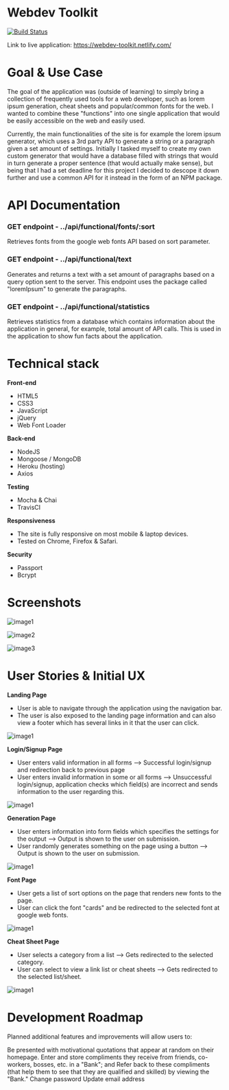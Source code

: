 # Webdev Toolkit
[![Build Status](https://travis-ci.org/tobnys/webdev-toolkit-final-capstone.svg?branch=master)](https://travis-ci.org/tobnys/webdev-toolkit-final-capstone)

Link to live application: https://webdev-toolkit.netlify.com/

# Goal & Use Case

The goal of the application was (outside of learning) to simply bring a collection of frequently used tools for a web developer, such as lorem ipsum generation, cheat sheets and popular/common fonts for the web. I wanted to combine these "functions" into one single application that would be easily accessible on the web and easily used.

Currently, the main functionalities of the site is for example the lorem ipsum generator, which uses a 3rd party API to generate a string or a paragraph given a set amount of settings. Initially I tasked myself to create my own custom generator that would have a database filled with strings that would in turn generate a proper sentence (that would actually make sense), but being that I had a set deadline for this project I decided to descope it down further and use a common API for it instead in the form of an NPM package.

# API Documentation
### GET endpoint - ../api/functional/fonts/:sort
Retrieves fonts from the google web fonts API based on sort parameter.

### GET endpoint - ../api/functional/text
Generates and returns a text with a set amount of paragraphs based on a query option sent to the server. This endpoint uses the package called "loremIpsum" to generate the paragraphs.

### GET endpoint - ../api/functional/statistics
Retrieves statistics from a database which contains information about the application in general, for example, total amount of API calls. This is used in the application to show fun facts about the application.

# Technical stack

**Front-end**
 * HTML5
 * CSS3
 * JavaScript
 * jQuery 
 * Web Font Loader
 
**Back-end**
 * NodeJS
 * Mongoose / MongoDB
 * Heroku (hosting)
 * Axios

**Testing**
 * Mocha & Chai
 * TravisCI
 
**Responsiveness**
 * The site is fully responsive on most mobile & laptop devices.
 * Tested on Chrome, Firefox & Safari.
 
**Security**
 * Passport
 * Bcrypt

# Screenshots
![image1](https://i.gyazo.com/d25de5a06546f4518a3ebfdd07314075.png)

![image2](https://i.gyazo.com/111d6234c74eb1fc1c13944427b07c17.png)

![image3](https://i.gyazo.com/9c2cb3ba45c7387a7cbfe5981f4c3235.png)

# User Stories & Initial UX

**Landing Page**
 * User is able to navigate through the application using the navigation bar.
 * The user is also exposed to the landing page information and can also view a footer which has several links in it that the user can click.
 
![image1](https://raw.githubusercontent.com/tobnys/webdev-toolkit-final-capstone/master/github-images/landingpage.png)

**Login/Signup Page**
 * User enters valid information in all forms --> Successful login/signup and redirection back to previous page
 * User enters invalid information in some or all forms --> Unsuccessful login/signup, application checks which field(s) are incorrect and sends information to the user regarding this.

![image1](https://raw.githubusercontent.com/tobnys/webdev-toolkit-final-capstone/master/github-images/loginsignuppage.png)

**Generation Page**
 * User enters information into form fields which specifies the settings for the output --> Output is shown to the user on submission.
 * User randomly generates something on the page using a button --> Output is shown to the user on submission.

![image1](https://raw.githubusercontent.com/tobnys/webdev-toolkit-final-capstone/master/github-images/generationpage.png)

**Font Page**
 * User gets a list of sort options on the page that renders new fonts to the page.
 * User can click the font "cards" and be redirected to the selected font at google web fonts.

![image1](https://raw.githubusercontent.com/tobnys/webdev-toolkit-final-capstone/master/github-images/fontspage.png)

**Cheat Sheet Page**
 * User selects a category from a list --> Gets redirected to the selected category.
 * User can select to view a link list or cheat sheets --> Gets redirected to the selected list/sheet.

![image1](https://raw.githubusercontent.com/tobnys/webdev-toolkit-final-capstone/master/github-images/cheatsheetquicklinkpage.png)

# Development Roadmap

Planned additional features and improvements will allow users to:

Be presented with motivational quotations that appear at random on their homepage.
Enter and store compliments they receive from friends, co-workers, bosses, etc. in a "Bank"; and
Refer back to these compliments (that help them to see that they are qualified and skilled) by viewing the "Bank."
Change password
Update email address


